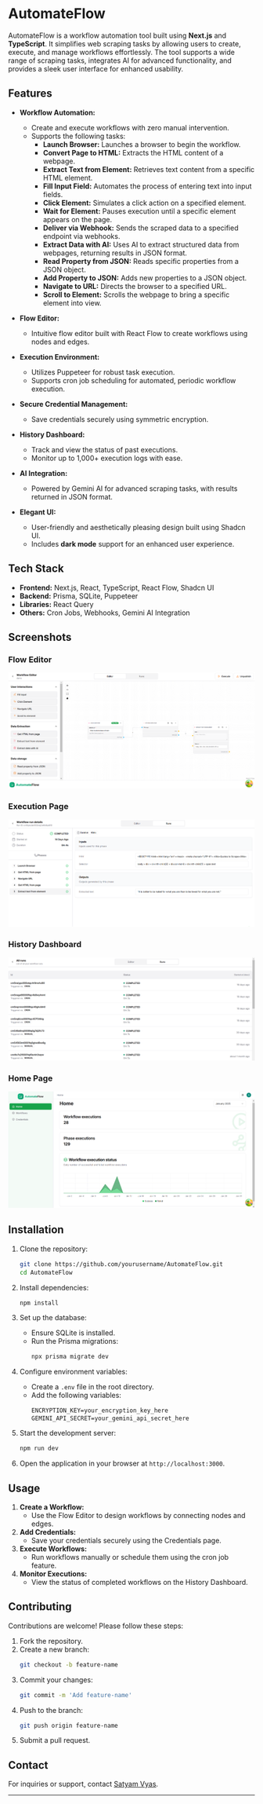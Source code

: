 # AutomateFlow

AutomateFlow is a workflow automation tool built using **Next.js** and **TypeScript**. It simplifies web scraping tasks by allowing users to create, execute, and manage workflows effortlessly. The tool supports a wide range of scraping tasks, integrates AI for advanced functionality, and provides a sleek user interface for enhanced usability.

## Features

- **Workflow Automation:**
  - Create and execute workflows with zero manual intervention.
  - Supports the following tasks:
    - **Launch Browser:** Launches a browser to begin the workflow.
    - **Convert Page to HTML:** Extracts the HTML content of a webpage.
    - **Extract Text from Element:** Retrieves text content from a specific HTML element.
    - **Fill Input Field:** Automates the process of entering text into input fields.
    - **Click Element:** Simulates a click action on a specified element.
    - **Wait for Element:** Pauses execution until a specific element appears on the page.
    - **Deliver via Webhook:** Sends the scraped data to a specified endpoint via webhooks.
    - **Extract Data with AI:** Uses AI to extract structured data from webpages, returning results in JSON format.
    - **Read Property from JSON:** Reads specific properties from a JSON object.
    - **Add Property to JSON:** Adds new properties to a JSON object.
    - **Navigate to URL:** Directs the browser to a specified URL.
    - **Scroll to Element:** Scrolls the webpage to bring a specific element into view.

- **Flow Editor:**
  - Intuitive flow editor built with React Flow to create workflows using nodes and edges.

- **Execution Environment:**
  - Utilizes Puppeteer for robust task execution.
  - Supports cron job scheduling for automated, periodic workflow execution.

- **Secure Credential Management:**
  - Save credentials securely using symmetric encryption.

- **History Dashboard:**
  - Track and view the status of past executions.
  - Monitor up to 1,000+ execution logs with ease.

- **AI Integration:**
  - Powered by Gemini AI for advanced scraping tasks, with results returned in JSON format.

- **Elegant UI:**
  - User-friendly and aesthetically pleasing design built using Shadcn UI.
  - Includes **dark mode** support for an enhanced user experience.

## Tech Stack

- **Frontend:** Next.js, React, TypeScript, React Flow, Shadcn UI
- **Backend:** Prisma, SQLite, Puppeteer
- **Libraries:** React Query
- **Others:** Cron Jobs, Webhooks, Gemini AI Integration

## Screenshots

### Flow Editor
![Flow Editor Screenshot](screenshots/flow-editor.png)

### Execution Page
![Execution Page Screenshot](screenshots/execution.png)

### History Dashboard
![History Dashboard Screenshot](screenshots/history.png)

### Home Page
![Home Page Screenshot](screenshots/home.png)

## Installation

1. Clone the repository:
   ```bash
   git clone https://github.com/yourusername/AutomateFlow.git
   cd AutomateFlow
   ```

2. Install dependencies:
   ```bash
   npm install
   ```

3. Set up the database:
   - Ensure SQLite is installed.
   - Run the Prisma migrations:
     ```bash
     npx prisma migrate dev
     ```

4. Configure environment variables:
   - Create a `.env` file in the root directory.
   - Add the following variables:
     ```env
     ENCRYPTION_KEY=your_encryption_key_here
     GEMINI_API_SECRET=your_gemini_api_secret_here
     ```

5. Start the development server:
   ```bash
   npm run dev
   ```

6. Open the application in your browser at `http://localhost:3000`.

## Usage

1. **Create a Workflow:**
   - Use the Flow Editor to design workflows by connecting nodes and edges.
2. **Add Credentials:**
   - Save your credentials securely using the Credentials page.
3. **Execute Workflows:**
   - Run workflows manually or schedule them using the cron job feature.
4. **Monitor Executions:**
   - View the status of completed workflows on the History Dashboard.

## Contributing

Contributions are welcome! Please follow these steps:

1. Fork the repository.
2. Create a new branch:
   ```bash
   git checkout -b feature-name
   ```
3. Commit your changes:
   ```bash
   git commit -m 'Add feature-name'
   ```
4. Push to the branch:
   ```bash
   git push origin feature-name
   ```
5. Submit a pull request.

## Contact

For inquiries or support, contact [Satyam Vyas](mailto:vyas.satyam10@gmail.com).

---